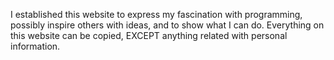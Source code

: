 I established this website to express my fascination with programming, possibly inspire others with ideas, and to show what I can do. Everything on this website can be copied,  EXCEPT anything related with personal information.